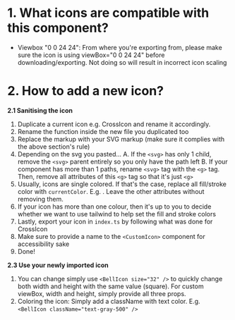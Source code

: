# 1. What icons are compatible with this component?

- Viewbox "0 0 24 24": From where you're exporting from, please make sure the icon is using viewBox="0 0 24 24" before downloading/exporting. Not doing so will result in incorrect icon scaling

# 2. How to add a new icon?

**2.1 Sanitising the icon**

1. Duplicate a current icon e.g. CrossIcon and rename it accordingly.
2. Rename the function inside the new file you duplicated too
3. Replace the markup with your SVG markup (make sure it complies with the above section's rule)
4. Depending on the svg you pasted...
   A. If the `<svg>` has only 1 child, remove the `<svg>` parent entirely so you only have the path left
   B. If your component has more than 1 paths, rename `<svg>` tag with the `<g>` tag. Then, remove all attributes of this `<g>` tag so that it's just `<g>`
5. Usually, icons are single colored. If that's the case, replace all fill/stroke color with `currentColor`. E.g. <path d="..." fill="currentColor">. Leave the other attributes without removing them.
6. If your icon has more than one colour, then it's up to you to decide whether we want to use tailwind to help set the fill and stroke colors
7. Lastly, export your icon in `index.ts` by following what was done for CrossIcon
8. Make sure to provide a name to the `<CustomIcon>` component for accessibility sake
9. Done!

**2.3 Use your newly imported icon**

1. You can change simply use `<BellIcon size="32" />` to quickly change both width and height with the same value (square). For custom viewBox, width and height, simply provide all three props.
2. Coloring the icon: Simply add a className with text color. E.g. `<BellIcon className="text-gray-500" />`
